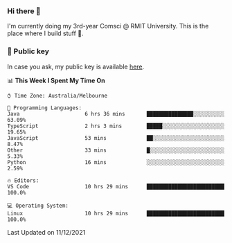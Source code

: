 ### Hi there 👋

I'm currently doing my 3rd-year Comsci @ RMIT University. This is the place where I build stuff 👀. 

### 🔑 Public key

In case you ask, my public key is available [here](https://public.auspham.dev/).

<!--START_SECTION:waka-->
📊 **This Week I Spent My Time On** 

```text
⌚︎ Time Zone: Australia/Melbourne

💬 Programming Languages: 
Java                     6 hrs 36 mins       ███████████████░░░░░░░░░░   63.09% 
TypeScript               2 hrs 3 mins        █████░░░░░░░░░░░░░░░░░░░░   19.65% 
JavaScript               53 mins             ██░░░░░░░░░░░░░░░░░░░░░░░   8.47% 
Other                    33 mins             █░░░░░░░░░░░░░░░░░░░░░░░░   5.33% 
Python                   16 mins             ░░░░░░░░░░░░░░░░░░░░░░░░░   2.59%

🔥 Editors: 
VS Code                  10 hrs 29 mins      █████████████████████████   100.0%

💻 Operating System: 
Linux                    10 hrs 29 mins      █████████████████████████   100.0%

```


 Last Updated on 11/12/2021
<!--END_SECTION:waka-->

<!--
**rockmanvnx6/rockmanvnx6** is a ✨ _special_ ✨ repository because its `README.md` (this file) appears on your GitHub profile.

Here are some ideas to get you started:

- 🔭 I’m currently working on ...
- 🌱 I’m currently learning ...
- 👯 I’m looking to collaborate on ...
- 🤔 I’m looking for help with ...
- 💬 Ask me about ...
- 📫 How to reach me: ...
- 😄 Pronouns: ...
- ⚡ Fun fact: ...
-->
